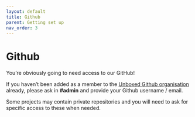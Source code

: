 ```yaml
---
layout: default
title: Github
parent: Getting set up
nav_order: 3
---
```


# Github

You’re obviously going to need access to our GitHub!

If you haven’t been added as a member to the [Unboxed Github organisation](https://github.com/unboxed "‌") already, please ask in **#admin** and provide your Github username / email.

Some projects may contain private repositories and you will need to ask for specific access to these when needed.
